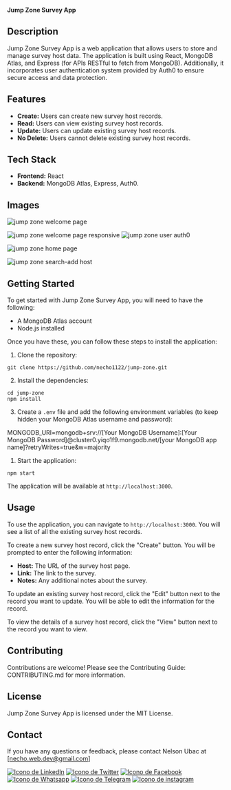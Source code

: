 **Jump Zone Survey App**

## Description

Jump Zone Survey App is a web application that allows users to store and manage survey host data. The application is built using React, MongoDB Atlas, and Express (for APIs  RESTful to fetch from MongoDB). Additionally, it incorporates user authentication system provided by Auth0 to ensure secure access and data protection.

## Features

* **Create:** Users can create new survey host records.
* **Read:** Users can view existing survey host records.
* **Update:** Users can update existing survey host records.
* **No Delete:** Users cannot delete existing survey host records.

## Tech Stack

* **Frontend:** React
* **Backend:** MongoDB Atlas, Express, Auth0.

## Images

![jump zone welcome page](https://lh3.googleusercontent.com/pw/AP1GczP9X0UbBtgZMifv-p1_d-EOmWk26pEZrb5eLszllHfE4_VCqZDUnb4RjiGcrJT9ZcRbD0jkE1Baq7IP3IeBwqTw5i2OLjcv5kcZ87OfldAROq7YgJTsxZPTbWroWZrViurbEVyBjdEXVdudGxb80dLdZvRMizrt9Ma1ETvEz3wyQzD0Vyv1vPvYfD8syVMn4b5qAlDYMlcQDm7R29bu35o8HTIzw530l6wPlo1FyrfVzJ6C6G3kauFrboc0ZWU2Zm5PVFQTRPBKZWu5BmRpQ4iecTiVBjbaXQsA2IV33gQ4qN0OCWFzzpwc0eak69iNulWA-ZahxSwiFjQEefYlQHU9xlLxy81j3iCWvwfqKV-nJGccdJCtsDp6rgARtsx8GHH4C-jv8QYQX3KPYBUcJMiI__6j1zGFuLTOvt-Yjl6IbqkIrC-jFnnjSgX8B9cmNew6qXVsWGi_HhCqCmhCui3RiyX6Jn2D_aLYs9olgk9U6OCD0hIuGr0GEVwIDBG7vEDe_6xlkNM3RF5gDhdxMHaOvg6LepvGQB-UYgTYNJv7Zjpu7K5EIJvj3gjeP7tJPTKLJA4JgDLRiYYKUvgXMGEBQmfx-uMKi1X04zVLuLYoFKcA5AkLlQX6bVU505X-a8yrETWLKXfiVIkQRFkJEqYoQwzlWEdwCy6bmERZJmaznbZ0tK4hFd5ySBFUnIxv-kFW1NXgfGbNNHNfdj7qh7WRZBv5cM_IhcyyUkglbEtRGfIx7jPPZgSP4zqPqajqf0umfdownH3UNMzgcAO36hJJVG49O33CRqo8M_IeaW3Yj8c1O_eS6cr_LN3E1p75iG_N8FOT64NQEWKOqtpVRmGWzUNPJSI24lJ8mW263_qHvJfQCd9amZoUM9ZMMMnrrYj7wUiRwVAhYxCNQrda79DvQhZUYxCGGEXX031d3il92adqDyuItGdb3Xc_HAfEnojZfsaUfDWxBHnjpsj4Qu6gUCqj=w1105-h488-s-no-gm?authuser=1)

![jump zone welcome page responsive](https://lh3.googleusercontent.com/pw/AP1GczNigwcCdXvBPXgeAgetPrAvOMpScC8nX9LXpVxzjJWEPeA2s-p6NUFAmzEEEuWFicCdgln5LnA7OQddNJDYJOnDeziIRprDkEVqcyCeUpIMPN7mGB0iXDuHMNGKrDdS8u0v-niiptENGSFBuG0g_2qJteCz6TQB6dnHoj6w-iL_Zn6_zS5XFO2KdKYtCmTASF74w94nwKaefYSl-sJhJ4HrR86fOIcixodzchD8k2yxY0fOmgSWWlw4jodfTQ7taqNYV_UxbHDWZlSGIEu-sh8cSG3QU3EdJCru1o_jVbwhYgJQ6ro5HzL2lblubmVoXzmFkAL7YJEKa1MdGXns911vReC2Mnut_R_r5aLDOruHIY7Z2XNUfoAguVvSvgnXPHTCo3S1EGaK74jGL6fP0_dYoruq-9w77zFvlJczBPQOt7czrtZYWgecyMmZylxfz-MrZXgJf4Y62zMe0p0shJrOSfWMVXNRF0kSG41FYdiGaSZsr1VtSsfeAY-N69JqfeYKjCYGL3opuQLNaAofWrqU4XFenOgDmk7NnBfut5SJfY024czZlyu3JOsFD_ouIuQRsZlIWpiPySHDGzCPaD6hEyRoqjXVsc5hy88OYowZ49UlTi3ucgcLbx0yQBDYQCnP-uvkMuCG5ngtFA63JQEcsWEr5bEAtDJ7qcZG6xPb8mvvnDIU7K3lNe-jgnwHS0qVfCS5LQVQBK4V6fu7o6qkYVgmGCsBfdHhuGNAbnjzudPpYy5f9VUOkabnknFzCS0NXsnBHTmxdQaOqk3WVh5IcrKUDGJe1KEjYyUxpJq02wQ3YF9hHmgdAJWlBrtw96dKeKatYZSM5a2rFL4SJRV86gCqmXVrXvU34NaZ2nrkpDvpylUxj9mDqCQNGbgnN_lInHvkKJo65RNgOIrrQHD7MH_ppv2kKGOKxA46INup7TUdCMAvY5JEBMuSfPLCtydwaQ9gqC84Gm0ixpipQSXs1guL=w371-h585-s-no-gm?authuser=1)
![jump zone user auth0](https://lh3.googleusercontent.com/pw/AP1GczNVOOqdPs0fNjGyju_SUJ5WnAr3yyRgTVDZWXe75HHbAxzq_6Bujpc0bc3czWWjOlBxRh-WcrtgnknCm7LjveHn6qxNiX9uOyZC38qb2gyKK2T3l5MlQ1L5pYAUPX99Yj1IjxNvG698H96HJe9qYnUYWejsaRA9frsSQpmSOnnv2GfE06EiLLAXoKz7RY02qwrvYJmXntkiI7_mgqzH_EhfWuEK2YYnDqghWG0IjTVgjRlUATbtfRnY7LKxrvpd8rD9VET4AHunbomKrMpP79knxc4LjJIzhefnSTqH0KQFNldwaiNBSAz2RsTHlgj6Wu4QPz4bZOucea0R2TPGcsmcbtKm8MPG4CCiJW-xFcPfzpIkQctfIKmnk2G1sitbdvYjGek59dXgZ-hTfFNyQprOYEyYCx4eLLOrs75RlWHqPA8ttkCb8VB7v7M0zP8Z7SF1ypQbNAONvgKqDwsXetXT46quMrVpI9MxMXmAEriaiU1UvY94Ncfv2I90W40d2Q_AAnKawJUVHOf7M7GMlSdTLiqV5VH9tLjJ9gmfkJ4oPHxvp5BdSC_dOb_VEH9pWSq-fbp4BEDTaQPQyQmj-cOffUjYUwcoQeND4QvfK7Alfd7XkWXP1LjzCzmAPmCF90nZUG-aP2zKcfJYrvJrND6Ca-u2znYI0FnjIDn2lT1aTGzK7LEVcIFcrOdTwpmRCbgqNRsaPt3mlCjWl3tVw4ZeobhilgpuoMOloIoTmRPpp-lKDoKWughydp8cAt7lTsiSi0RbXggIfF3wxL4kt-F7VNSjSq0TRcwRY9IK8cqrNZvQB_aVB65Iu9ngfuViPr5_fEcmkfWBNIvNcRDt1lQwgc-JPiCN7vvGIPjPoo0KohXnCUCo4qAOnrbS1l4ScF4iy1MTUANWQBig2UHjacoElA-PgwovyTd-qruBWMLyNzJDt_udIzdU90H62vTNtby0iHY2mdTLr2YwRsGdIh9NRNY=w478-h615-s-no-gm?authuser=1)

![jump zone home page](https://lh3.googleusercontent.com/pw/AP1GczP0r7RmgXzrIKdVk2jKi9zDgoedyAMrGs6-dnX43b4Y_3LKZtX9O9DoN852eFVN2i4WUIedqdErvPNSxiHQSuQH12fCilGaBQJ7HXMJIWsNxo1AQEFTtZRelgA5qVXrTuMuO0n7RT_URvUAP1_HzmAFXa1R9UeilE2ThvKMWK9y3h2kNvDiwslbMORByWjX83IE7GwJNBoW-VxPTy1-mQLHXWAsbcJ_lQWrW6F4Sd8a1_CdfkwmLgTjXSRKNNVZNv_1r3MBKCuC_PJh2KDNX31bqoZq_Rj1K0Jgf7uWBHkziFLEQv7YL0TFk6hNj7goc9kETuYqSEoG_opo_56US2u7G7eIxkc1a6WHJgNUTHJRJx3ya7fvZsiF0EEcBhiIv83sI2wzfAuD5KlfVP8l89coQEI7o2WD9s3vGE_ejXCrr_NzsviYdsB-zm5JJAR1SRzU8Mq7V8v8wX9vcmAND5BumB2_UJa78xvaTuZVWIp7A5HLFkuDaKibAdaS4OsP5d-Gb9dn8syVVyEHAZlvrFCODxD-pKFDg6sK3KQIeHXL3v_LWBLun_o3RPJLxyc-Awnbs06oBmH8kf5PbJ2IT2BMt8Q6rKpx4K1EXrmXKgpN1cqw9LRLvI9Ulek2H6G8Hgkag4Vy1EuMUh_jpQI1yECjNI8ZVRC0JVf5NhIWnQFC2BUwNjDyCoOykZGNFfTU4GByZ7bQIUo6CbJPlPbdtasWfO6ej38TrmkMkGpeTFrknpQvTcX8w5FlDzKxC0IZX4pjrH3ujCz0xASWu0E7LK3ISjCghW_ldN0AmQeAJkNfIQ0JtOQ9llnJCbbixCyR5Osl2USKl_Eip9-vAbAJbEXrfKci5n_dpY7o_CHrFUur7NehZz8bP_qLNq7kTQ38lL-3LStyGUX57X-I62URa50N7WwPPYXQz1cPlMUoQMs_xCvaSgh0c4XxMF-H8E_MmTVCUpCRNJLMVcPrEgipuAOcsSk=w604-h506-s-no-gm?authuser=1)

![jump zone search-add host](https://lh3.googleusercontent.com/pw/AP1GczMouoUND0-KiXBAFyCS73IwErsKUl9Rj-zpkwM6OOjm3SQZnVrRuYMx5a4zGxWpXOVnETUl8rWplYrXuj1HH7a2d6fRMBdDwSF_tAPzAZuTxKly6E3RVV-O6Ypo2OU2LFoprI9M_gsmY-bmVAoFtEsm2HT8hk1a9iHUiz6JWp1oliG_ypZ8Q0CntBOUm8rKGu8mWlxSzlFJAfkLLdztdxgy1jvO8gUxLtllnCGQGLaCI3PrvTUnWrdGsgtloI4kg4OmcRKLlOHoOarHifDU68FlPkbdsbJPvLC5_jTimEeeBKLiRmKFSC34eyUhyrn0IW9nJYUFcJAUBApoClylg3_qSImkhXzcHNgrdF9S7b4IMucKSeFC7MZ7Js8CIag_TG1eXljhpcySF0bEVIaCrquoKxfiWpw_FAUCwbqifbRSIJooIS5-5GV6yuqUctizgz_5tF6kNl5dcoB3jQxgsJMglM06r9w2jxwbCrNx_3i7eU-Nt7Re55bd2MvXn72hKNobfqT6ymZergnfupcsX_5i48WOsn6TPxvfDEgggcIQD-ltZR9SdbeTJg5-EYSS9H6AP-SHnjv9YovP_TYFYJ8mHYXIf7BaEqwDxDR0Lqq_2xIUJktzPR6x0g3HzT0T4x1ByQ14-B1H_aRe222cqXPIkrZsJN0fSFGYWXa6kzFHgVtigYw9YMiZ9082WNLFHl0DNVb0BnsaUJvlHqxL627WPxOkAo-D4Xj3K5_axRB0Zh9YZWk0FUDHte8ANK78sQLCB8dhAK2xhLxJ7B5MYsedePymYr32sy_308J5yCjWnxjsYCksENTfGlOdfBDPHIXP1xmp_tnRVpN6ps-4n8-UaNqxcCU2ux61KRAgKy3OIuW5fW0KaQ1J9O7Gpl9nz5SvwFXnl6d8Wq5uDqxmJy0hLKOdu06fjpoei6k245qDuvvm3VBKVsmgm0XUabZAj0PKKJ72ue5wy1te6K6i1Ty6vL_V=w495-h540-s-no-gm?authuser=1)


## Getting Started

To get started with Jump Zone Survey App, you will need to have the following:

* A MongoDB Atlas account
* Node.js installed

Once you have these, you can follow these steps to install the application:

1. Clone the repository:

```
git clone https://github.com/necho1122/jump-zone.git
```

2. Install the dependencies:

```
cd jump-zone
npm install
```

3. Create a `.env` file and add the following environment variables (to keep hidden your MongoDB Atlas username and password):


MONGODB_URI=mongodb+srv://[Your MongoDB Username]:[Your MongoDB Password]@cluster0.yiqo1f9.mongodb.net/[your MongoDB app name]?retryWrites=true&w=majority



1. Start the application:

```
npm start
```

The application will be available at `http://localhost:3000`.

## Usage

To use the application, you can navigate to `http://localhost:3000`. You will see a list of all the existing survey host records.

To create a new survey host record, click the "Create" button. You will be prompted to enter the following information:

* **Host:** The URL of the survey host page.
* **Link:** The link to the survey.
* **Notes:** Any additional notes about the survey.

To update an existing survey host record, click the "Edit" button next to the record you want to update. You will be able to edit the information for the record.

To view the details of a survey host record, click the "View" button next to the record you want to view.

## Contributing

Contributions are welcome! Please see the Contributing Guide: CONTRIBUTING.md for more information.

## License

Jump Zone Survey App is licensed under the MIT License.

## Contact

If you have any questions or feedback, please contact Nelson Ubac at [necho.web.dev@gmail.com]

[![Icono de LinkedIn](https://img.icons8.com/ios/100/linkedin.png)](https://www.linkedin.com/in/nelson-enrique-ubac-jimenez-6b1996118/)
[![Icono de Twitter](https://img.icons8.com/ios/100/twitter.png)](https://twitter.com/necho1122)
[![Icono de Facebook](https://img.icons8.com/ios/100/facebook.png)](https://www.facebook.com/nelson.ubac)
[![Icono de Whatsapp](https://img.icons8.com/ios/100/whatsapp.png)](https://wa.me/5595981113387)
[![Icono de Telegram](https://img.icons8.com/ios/100/telegram.png)](https://t.me/necho1122)
[![Icono de instagram](https://img.icons8.com/ios/100/instagram.png)](https://www.instagram.com/nelsonubac/)
